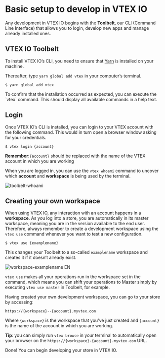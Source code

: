 # Basic setup to develop in VTEX IO

Any development in VTEX IO begins with the **Toolbelt**, our CLI (Command Line Interface) that allows you to login, develop new apps and manage already installed ones.

## VTEX IO Toolbelt

To install VTEX IO’s CLI, you need to ensure that [Yarn](https://yarnpkg.com/) is installed on your machine. 

Thereafter, type `yarn global add vtex` in your computer’s terminal.

```
$ yarn global add vtex
```

<div class="alert alert-info">
To confirm that the installation occurred as expected, you can execute the `vtex` command. This should display all available commands in a help text. 
</div>

## Login

Once VTEX IO’s CLI is installed, you can login to your VTEX account with the following command. This would in turn open a browser window asking for your credentials.

```
$ vtex login {account}
```

**Remember:**`{account}` should be replaced with the name of the VTEX account in which you are working 

When you are logged in, you can use the `vtex whoami` command to uncover which **account** and **workspace** is being used by the terminal. 

![toolbelt-whoami](https://user-images.githubusercontent.com/52087100/61886028-517e2780-aed5-11e9-9398-b6d2f3909a50.png)

## Creating your own workspace

When using VTEX IO, any interaction with an account happens in a **workspace**. As you log into a store, you are automatically in its master workspace, meaning you are in the version available to the end user. Therefore, always remember to create a development workspace using the `vtex use` command whenever you want to test a new configuration. 

```
$ vtex use {examplename}
```

This changes your Toolbelt to a so-called `examplename` workspace and creates it if it doesn’t already exist.

![workspace-examplename EN](https://user-images.githubusercontent.com/52087100/63979000-30899300-ca8e-11e9-9d9d-234e31ac45f7.png)

<div class="alert alert-warning">
<code>vtex use</code> makes all your operations run in the workspace set in the command, which means you can shift your operations to Master simply by executing <code>vtex use master</code> in Toolbelt, for example.
</div>

Having created your own development workspace, you can go to your store by accessing:

`https://{workspace}--{account}.myvtex.com`

Where `{workspace}` is the workspace that you've just created and `{account}` is the name of the account in which you are working.

<div class="alert alert-info">
<strong>Tip</strong>: you can simply run <code>vtex browse</code> in your terminal to automatically open your browser on the <code>https://{workspace}-{account}.myvtex.com</code> URL.
</div>

Done! You can begin developing your store in VTEX IO.

